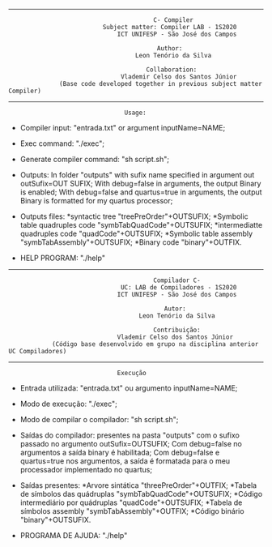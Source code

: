 -------------------------------------------------------------------------------------------------------------
                                            C- Compiler
                              Subject matter: Compiler LAB - 1S2020
                                  ICT UNIFESP - São José dos Campos

                                             Author:
                                       Leon Tenório da Silva

                                          Collaboration:
                                   Vlademir Celso dos Santos Júnior
                  (Base code developed together in previous subject matter Compiler)


-------------------------------------------------------------------------------------------------------------
                                    Usage:
- Compiler input: "entrada.txt" or argument inputName=NAME;
- Exec command: "./exec";
- Generate compiler command: "sh script.sh";
- Outputs: In folder "outputs" with sufix name specified in argument out outSufix=OUT SUFIX;
           With debug=false in arguments, the output Binary is enabled;
           With debug=false and quartus=true in arguments, the output Binary is formatted for my quartus processor;
- Outputs files: *syntactic tree "treePreOrder"+OUTSUFIX;
                 *Symbolic table quadruples code "symbTabQuadCode"+OUTSUFIX;
                 *intermediatte quadruples code "quadCode"+OUTSUFIX;
                 *Symbolic table assembly "symbTabAssembly"+OUTSUFIX;
                 *Binary code "binary"+OUTFIX.

- HELP PROGRAM: "./help"

-------------------------------------------------------------------------------------------------------------

                                            Compilador C-
                                   UC: LAB de Compiladores - 1S2020
                                  ICT UNIFESP - São José dos Campos

                                               Autor:
                                        Leon Tenório da Silva

                                            Contribuição:
                                  Vlademir Celso dos Santos Júnior
                (Código base desenvolvido em grupo na disciplina anterior UC Compiladores)

-------------------------------------------------------------------------------------------------------------
                                  Execução
- Entrada utilizada: "entrada.txt" ou argumento inputName=NAME;
- Modo de execução: "./exec";
- Modo de compilar o compilador: "sh script.sh";
- Saídas do compilador: presentes na pasta "outputs" com o sufixo passado no argumento outSufix=OUTSUFIX;
                        Com debug=false no argumentos a saída binary é habilitada;
                        Com debug=false e quartus=true nos argumentos, a saída é formatada para o meu processador implementado no quartus;
- Saídas presentes: *Arvore sintática "threePreOrder"+OUTFIX;
                    *Tabela de símbolos das quádruplas "symbTabQuadCode"+OUTSUFIX;
                    *Código intermediário por quádruplas "quadCode"+OUTSUFIX;
                    *Tabela de símbolos assembly "symbTabAssembly"+OUTFIX;
                    *Código binário "binary"+OUTSUFIX.

- PROGRAMA DE AJUDA: "./help"